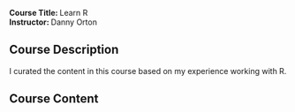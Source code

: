 <b>Course Title: </b> Learn R <br>
<b>Instructor: </b> Danny Orton <br>

<h2>Course Description</h2>
<p>I curated the content in this course based on my experience working with R.</p>

<h2>Course Content</h2>
